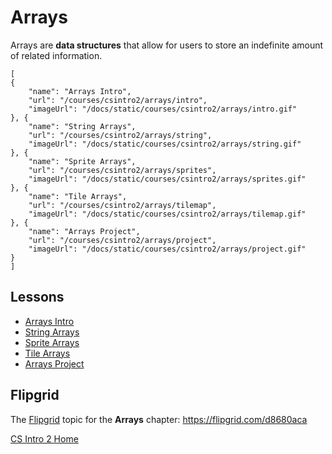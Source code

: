 # Arrays

Arrays are **data structures** that allow for users to store an indefinite amount of related information.

```codecard
[
{
    "name": "Arrays Intro",
    "url": "/courses/csintro2/arrays/intro",
    "imageUrl": "/docs/static/courses/csintro2/arrays/intro.gif"
}, {
    "name": "String Arrays",
    "url": "/courses/csintro2/arrays/string",
    "imageUrl": "/docs/static/courses/csintro2/arrays/string.gif"
}, {
    "name": "Sprite Arrays",
    "url": "/courses/csintro2/arrays/sprites",
    "imageUrl": "/docs/static/courses/csintro2/arrays/sprites.gif"
}, {
    "name": "Tile Arrays",
    "url": "/courses/csintro2/arrays/tilemap",
    "imageUrl": "/docs/static/courses/csintro2/arrays/tilemap.gif"
}, {
    "name": "Arrays Project",
    "url": "/courses/csintro2/arrays/project",
    "imageUrl": "/docs/static/courses/csintro2/arrays/project.gif"
}
]
```

## Lessons

* [Arrays Intro](/courses/csintro2/arrays/intro)
* [String Arrays](/courses/csintro2/arrays/string)
* [Sprite Arrays](/courses/csintro2/arrays/sprites)
* [Tile Arrays](/courses/csintro2/arrays/tilemap)
* [Arrays Project](/courses/csintro2/arrays/project)

## Flipgrid

The [Flipgrid](https://info.flipgrid.com/) topic for the **Arrays** chapter: https://flipgrid.com/d8680aca

[CS Intro 2 Home](/courses/csintro2)

